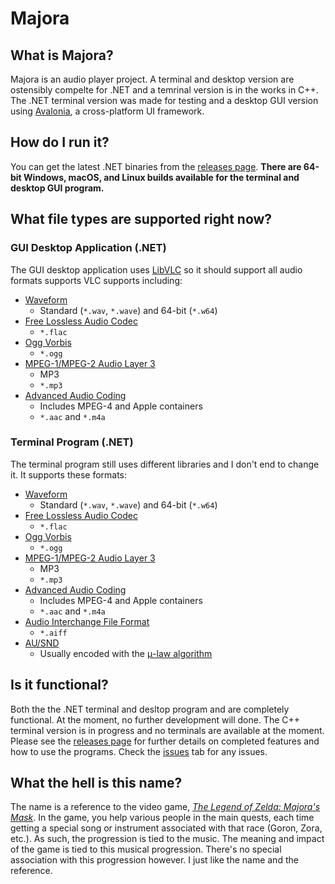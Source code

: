 # Majora

## What is Majora?
Majora is an audio player project. A terminal and desktop version are ostensibly compelte for .NET and a temrinal version is in the works in C++. The .NET terminal version was made for testing and a desktop GUI version using [Avalonia](https://github.com/AvaloniaUI/Avalonia), a cross-platform UI framework.

## How do I run it?
You can get the latest .NET binaries from the [releases page](https://github.com/MechaDragonX/Bheithir/releases). **There are 64-bit Windows, macOS, and Linux builds available for the terminal and desktop GUI program.**

## What file types are supported right now?
### GUI Desktop Application (.NET)
The GUI desktop application uses [LibVLC](https://wiki.videolan.org/LibVLC/) so it should support all audio formats supports VLC supports including:
- [Waveform](https://en.wikipedia.org/wiki/WAV)
    - Standard (`*.wav`, `*.wave`) and 64-bit (`*.w64`)
- [Free Lossless Audio Codec](https://en.wikipedia.org/wiki/FLAC)
    - `*.flac`
- [Ogg Vorbis](https://en.wikipedia.org/wiki/Vorbis)
    - `*.ogg`
- [MPEG-1/MPEG-2 Audio Layer 3](https://en.wikipedia.org/wiki/MP3)
    - MP3
    - `*.mp3`
- [Advanced Audio Coding](https://en.wikipedia.org/wiki/Advanced_Audio_Coding)
    - Includes MPEG-4 and Apple containers
    - `*.aac` and `*.m4a`
### Terminal Program (.NET)
The terminal program still uses different libraries and I don't end to change it. It supports these formats:
- [Waveform](https://en.wikipedia.org/wiki/WAV)
    - Standard (`*.wav`, `*.wave`) and 64-bit (`*.w64`)
- [Free Lossless Audio Codec](https://en.wikipedia.org/wiki/FLAC)
    - `*.flac`
- [Ogg Vorbis](https://en.wikipedia.org/wiki/Vorbis)
    - `*.ogg`
- [MPEG-1/MPEG-2 Audio Layer 3](https://en.wikipedia.org/wiki/MP3)
    - MP3
    - `*.mp3`
- [Advanced Audio Coding](https://en.wikipedia.org/wiki/Advanced_Audio_Coding)
    - Includes MPEG-4 and Apple containers
    - `*.aac` and `*.m4a`
- [Audio Interchange File Format](https://en.wikipedia.org/wiki/Audio_Interchange_File_Format)
    - `*.aiff`
- [AU/SND](https://en.wikipedia.org/wiki/Au_file_format)
    - Usually encoded with the [μ-law algorithm](https://en.wikipedia.org/wiki/%CE%9C-law_algorithm)

## Is it functional?
Both the the .NET terminal and desltop program and are completely functional. At the moment, no further development will done. The C++ terminal version is in progress and no terminals are available at the moment. Please see the [releases page](https://github.com/MechaDragonX/Majora/releases) for further details on completed features and how to use the programs. Check the [issues](https://github.com/MechaDragonX/Majora/issues) tab for any issues.

## What the hell is this name?
The name is a reference to the video game, [*The Legend of Zelda: Majora's Mask*](https://en.wikipedia.org/wiki/The_Legend_of_Zelda:_Majora%27s_Mask). In the game, you help various people in the main quests, each time getting a special song or instrument associated with that race (Goron, Zora, etc.). As such, the progression is tied to the music. The meaning and impact of the game is tied to this musical progression. There's no special association with this progression however. I just like the name and the reference.
